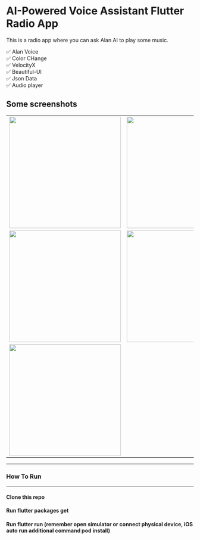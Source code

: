 # AI-Powered Voice Assistant Flutter Radio App

This is a radio app where you can ask Alan AI to play some music.

✅  Alan Voice\
✅  Color CHange\
✅  VelocityX\
✅  Beautiful-UI\
✅  Json Data\
✅  Audio player

## Some screenshots

|                                      |                                      |
| ------------------------------------ | ------------------------------------ |
| <img src="https://user-images.githubusercontent.com/51333268/134758556-38aecafb-e8b9-45ee-956d-70b3851a74be.PNG"  width="300"/> | <img src="https://user-images.githubusercontent.com/51333268/134758585-8114a09f-b6d5-4c91-95d5-1c850cea324c.PNG"  width="300"/> |
| <img src="https://user-images.githubusercontent.com/51333268/134758649-cda693c9-6d09-4067-991e-96c4b26e33fe.PNG" width="300"/>  | <img src="https://user-images.githubusercontent.com/51333268/134758653-aa488627-ee23-404b-8b4e-360c0b977a83.PNG" width="300"/>  |
| <img src="https://user-images.githubusercontent.com/51333268/134758656-c528f927-f721-4d53-9ca7-f5e64b042cfa.PNG" width="300"/>  |

---



### How To Run
-----------------------
#### Clone this repo
#### Run flutter packages get
#### Run flutter run (remember open simulator or connect physical device, iOS auto run additional command pod install)




